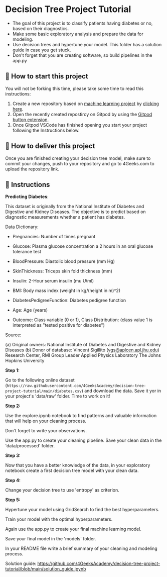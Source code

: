 <!-- hide -->
# Decision Tree Project Tutorial
<!-- endhide -->

- The goal of this project is to classify patients having diabetes or no, based on their diagnostics.
- Make some basic exploratory analysis and prepare the data for modeling.
- Use decision trees and hypertune your model. This folder has a solution guide in case you get stuck.
- Don't forget that you are creating software, so build pipelines in the app.py

## 🌱  How to start this project

You will not be forking this time, please take some time to read this instructions:

1. Create a new repository based on [machine learning project](https://github.com/4GeeksAcademy/machine-learning-python-template/generate) by [clicking here](https://github.com/4GeeksAcademy/machine-learning-python-template).
2. Open the recently created repostiroy on Gitpod by using the [Gitpod button extension](https://www.gitpod.io/docs/browser-extension/).
3. Once Gitpod VSCode has finished opening you start your project following the Instructions below.

## 🚛 How to deliver this project

Once you are finished creating your decision tree model, make sure to commit your changes, push to your repository and go to 4Geeks.com to upload the repository link.

## 📝 Instructions

**Predicting Diabetes**:

This dataset is originally from the National Institute of Diabetes and Digestive and Kidney Diseases. The objective is to predict based on diagnostic measurements whether a patient has diabetes.

Data Dictionary:

- Pregnancies: Number of times pregnant

- Glucose: Plasma glucose concentration a 2 hours in an oral glucose tolerance test

- BloodPressure: Diastolic blood pressure (mm Hg)

- SkinThickness: Triceps skin fold thickness (mm)

- Insulin: 2-Hour serum insulin (mu U/ml)

- BMI: Body mass index (weight in kg/(height in m)^2)

- DiabetesPedigreeFunction: Diabetes pedigree function

- Age: Age (years)

- Outcome: Class variable (0 or 1), Class Distribution: (class value 1 is interpreted as "tested positive for
diabetes")

Source:

(a) Original owners: National Institute of Diabetes and Digestive and
Kidney Diseases
(b) Donor of database: Vincent Sigillito (vgs@aplcen.apl.jhu.edu)
Research Center, RMI Group Leader
Applied Physics Laboratory
The Johns Hopkins University

**Step 1:**

Go to the following online dataset (`https://raw.githubusercontent.com/4GeeksAcademy/decision-tree-project-tutorial/main/diabetes.csv`) and download the data.
Save it yor in your project's 'data/raw' folder. Time to work on it!

**Step 2:**

Use the explore.ipynb notebook to find patterns and valuable information that will help on your cleaning process. 

Don't forget to write your observations.

Use the app.py to create your cleaning pipeline. Save your clean data in the 'data/processed'  folder.

**Step 3:**

Now that you have a better knowledge of the data, in your exploratory notebook create a first decision tree model with your clean data.

**Step 4:**

Change your decision tree to use 'entropy' as criterion.

**Step 5:**

Hypertune your model using GridSearch to find the best hyperparameters.

Train your model with the optimal hyperparameters.

Again use the app.py to create your final machine learning model. 

Save your final model in the 'models' folder.

In your README file write a brief summary of your cleaning and modeling process.

Solution guide: https://github.com/4GeeksAcademy/decision-tree-project-tutorial/blob/main/solution_guide.ipynb
